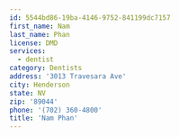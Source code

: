 ```yaml
---
id: 5544bd86-19ba-4146-9752-841199dc7157
first_name: Nam
last_name: Phan
license: DMD
services:
  - dentist
category: Dentists
address: '3013 Travesara Ave'
city: Henderson
state: NV
zip: '89044'
phone: '(702) 360-4800'
title: 'Nam Phan'
---
```

